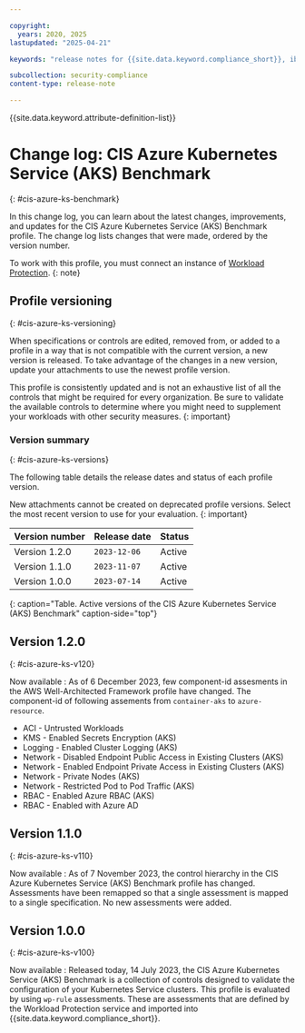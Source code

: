 ```yaml
---

copyright:
  years: 2020, 2025
lastupdated: "2025-04-21"

keywords: "release notes for {{site.data.keyword.compliance_short}}, ibm security best practices, profile changes, enhancements, fixes, improvements"

subcollection: security-compliance
content-type: release-note

---
```


{{site.data.keyword.attribute-definition-list}}

# Change log: CIS Azure Kubernetes Service (AKS) Benchmark
{: #cis-azure-ks-benchmark}

In this change log, you can learn about the latest changes, improvements, and updates for the CIS Azure Kubernetes Service (AKS) Benchmark profile. The change log lists changes that were made, ordered by the version number.


To work with this profile, you must connect an instance of [Workload Protection](/docs/security-compliance?topic=security-compliance-setup-workload-protection).
{: note}


## Profile versioning
{: #cis-azure-ks-versioning}

When specifications or controls are edited, removed from, or added to a profile in a way that is not compatible with the current version, a new version is released. To take advantage of the changes in a new version, update your attachments to use the newest profile version.

This profile is consistently updated and is not an exhaustive list of all the controls that might be required for every organization. Be sure to validate the available controls to determine where you might need to supplement your workloads with other security measures.
{: important}


### Version summary
{: #cis-azure-ks-versions}

The following table details the release dates and status of each profile version.

New attachments cannot be created on deprecated profile versions. Select the most recent version to use for your evaluation.
{: important}

| Version number | Release date | Status |
|:---------------|:-------------|:-------|
| Version 1.2.0 | `2023-12-06` | Active |
| Version 1.1.0 | `2023-11-07` | Active |
| Version 1.0.0 | `2023-07-14` | Active |
{: caption="Table. Active versions of the CIS Azure Kubernetes Service (AKS) Benchmark" caption-side="top"}

## Version 1.2.0
{: #cis-azure-ks-v120}

Now available
:   As of 6 December 2023, few component-id assesments in the AWS Well-Architected Framework profile have changed. The component-id of following assements from `container-aks` to `azure-resource`.

   - ACI - Untrusted Workloads
   - KMS - Enabled Secrets Encryption (AKS)
   - Logging - Enabled Cluster Logging (AKS)
   - Network - Disabled Endpoint Public Access in Existing Clusters (AKS)
   - Network - Enabled Endpoint Private Access in Existing Clusters (AKS)
   - Network - Private Nodes (AKS)
   - Network - Restricted Pod to Pod Traffic (AKS)
   - RBAC - Enabled Azure RBAC (AKS)
   - RBAC - Enabled with Azure AD


## Version 1.1.0
{: #cis-azure-ks-v110}

Now available
:   As of 7 November 2023, the control hierarchy in the CIS Azure Kubernetes Service (AKS) Benchmark profile has changed. Assessments have been remapped so that a single assessment is mapped to a single specification. No new assessments were added.


## Version 1.0.0
{: #cis-azure-ks-v100}

Now available
:   Released today, 14 July 2023, the CIS Azure Kubernetes Service (AKS) Benchmark is a collection of controls designed to validate the configuration of your Kubernetes Service clusters. This profile is evaluated by using `wp-rule` assessments. These are assessments that are defined by the Workload Protection service and imported into {{site.data.keyword.compliance_short}}.
